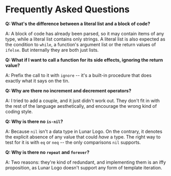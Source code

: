 Frequently Asked Questions
==========================


**Q: What's the difference between a literal list and a block of code?**

A: A block of code has already been parsed, so it may contain items of any type, while a literal list contains only strings. A literal list is also expected as the condition to `while`, a function's argument list or the return values of `ifelse`. But internally they are both just lists.

**Q: What if I want to call a function for its side effects, ignoring the return value?**

A: Prefix the call to it with `ignore` -- it's a built-in procedure that does exactly what it says on the tin.

**Q: Why are there no increment and decrement operators?**

A: I tried to add a couple, and it just didn't work out. They don't fit in with the rest of the language aesthetically, and encourage the wrong kind of coding style.

**Q: Why is there no `is-nil`?**

A: Because `nil` isn't a data type in Lunar Logo. On the contrary, it denotes the explicit absence of any value that could *have* a type. The right way to test for it is with `eq` or `neq` -- the only comparisons `nil` supports.

**Q: Why is there no `repeat` and `forever`?**

A: Two reasons: they're kind of redundant, and implementing them is an iffy proposition, as Lunar Logo doesn't support any form of template iteration.
